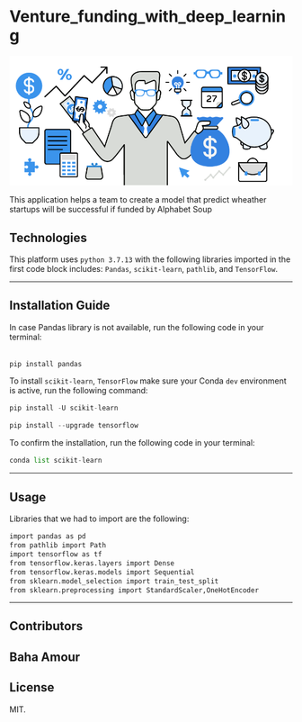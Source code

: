 # Venture_funding_with_deep_learning

![An image for the header of the Repository](/Images/funding.png)

This application helps a team to create a model that predict wheather startups will be successful if funded by Alphabet Soup



## Technologies
This platform uses `python 3.7.13` with the following libraries imported in the first code block includes: `Pandas`, `scikit-learn`, `pathlib`, and `TensorFlow`.

---
## Installation Guide 

In case Pandas library is not available, run the following code in your terminal:

```python

pip install pandas
```


To install `scikit-learn`, `TensorFlow` make sure your Conda `dev` environment is active, run the following command:

```python
pip install -U scikit-learn
```

```python
pip install --upgrade tensorflow

```


To confirm the  installation, run the following code in your terminal:

```python
conda list scikit-learn
 ```
 
---

## Usage

Libraries that we had to import are the following:

```
import pandas as pd
from pathlib import Path
import tensorflow as tf
from tensorflow.keras.layers import Dense
from tensorflow.keras.models import Sequential
from sklearn.model_selection import train_test_split
from sklearn.preprocessing import StandardScaler,OneHotEncoder

```

---
## Contributors

Baha Amour
---

## License

MIT.
